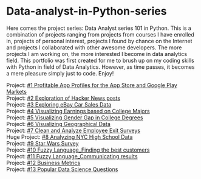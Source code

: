 # **Data-analyst-in-Python-series**

Here comes the project series: Data Analyst series 101 in Python. This is a combination of projects ranging from projects from courses I have enrolled in, projects of personal interest, projects I found by chance on the Internet and projects I collaborated with other awesome developers. The more projects I am working on, the more interested I become in data analytics field. This portfolio was first created for me to brush up on my coding skills with Python in field of Data Analytics. However, as time passes, it becomes a mere pleasure simply just to code. Enjoy!

Project: [#1 Profitable App Profiles for the App Store and Google Play Markets](https://github.com/emmanguyen102/Data-analyst-in-Python-project-series/blob/master/%231%20Profitable%20App%20Profiles%20for%20Google%20Play%20and%20App%20Store%20Markets.ipynb)
<br>
Project: [#2 Exploration of Hacker News posts](https://github.com/emmanguyen102/Data-analyst-in-Python-project-series/blob/master/%232%20Exploration%20of%20Hacker%20News%20posts%20.ipynb)
<br>
Project: [#3 Exploring eBay Car Sales Data](https://github.com/emmanguyen102/Data-analyst-in-Python-project-series/blob/master/%233%20Exploring%20eBay%20Car%20Sale%20Data.ipynb)
<br>
Project: [#4 Visualizing Earnings based on College Majors](https://github.com/emmanguyen102/Data-analyst-in-Python-project-series/blob/master/%234%20Visualizing%20Earnings%20based%20on%20College%20Majors.ipynb)
<br>
Project: [#5 Visualizing Gender Gap in College Degrees](https://github.com/emmanguyen102/Data-analyst-in-Python-portfolio/blob/master/%235%20Visualizing%20Gender%20Gap%20in%20College%20Degrees.ipynb)
<br>
Project: [#6 Visualizing Geographical Data]()
<br>
Project: [#7 Clean and Analyze Employee Exit Surveys]()
<br>
Huge Project: [#8 Analyzing NYC High School Data](https://github.com/emmanguyen102/Data-analyst-in-Python-portfolio/blob/master/%238%20Analyzing%20NYC%20High%20School%20Data%20(end-to-end%20data%20analytics%20project).ipynb)
<br>
Project: [#9 Star Wars Survey](https://github.com/emmanguyen102/Data-analyst-in-Python-portfolio/blob/master/%239%20Star%20Wars%20Survey%20.ipynb)
<br>
Project: [#10 Fuzzy Language_Finding the best customers](https://github.com/emmanguyen102/Dataquest-Data-analyst-in-Python-portfolio/blob/master/%2310%20Fuzzy%20Language_Finding%20the%20best%20customers.ipynb)
<br>
Project: [#11 Fuzzy Language_Communicating results](https://github.com/emmanguyen102/Dataquest-Data-analyst-in-Python-portfolio/blob/master/%2311%20Fuzzy%20Language%20-%20Communicating%20results%20to%20stakeholders.ipynb)
<br>
Project: [#12 Business Metrics](https://github.com/emmanguyen102/Dataquest-Data-analyst-in-Python-portfolio/blob/master/%2312%20Business%20Metrics.ipynb)
<br>
Project: [#13 Popular Data Science Questions](https://github.com/emmanguyen102/Data-analyst-in-Python-portfolio/blob/master/%2313%20Popular%20Data%20Science%20Questions.ipynb)

